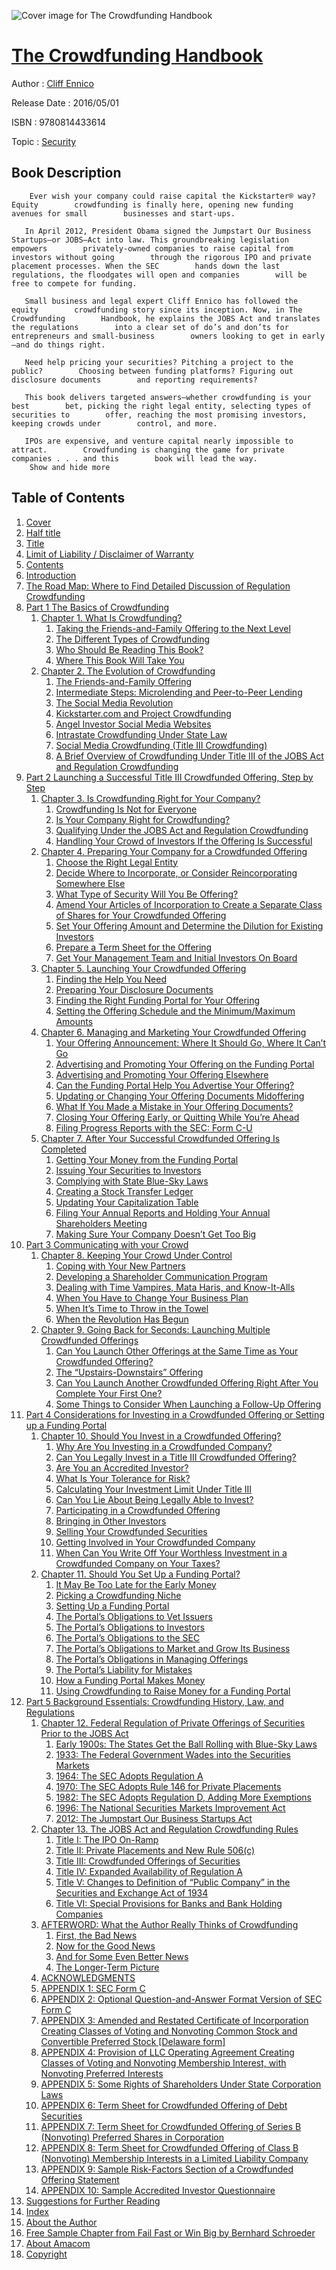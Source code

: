![Cover image for The Crowdfunding Handbook](https://imgdetail.ebookreading.net/cover/cover/security/EB9780814433614.jpg)

[The Crowdfunding Handbook](https://ebookreading.net/view/book/The+Crowdfunding+Handbook-EB9780814433614_1.html "The Crowdfunding Handbook")
====================================================================================================================

Author : [Cliff Ennico](https://ebookreading.net/search/author/Cliff+Ennico)

Release Date : 2016/05/01

ISBN : 9780814433614

Topic : [Security](https://ebookreading.net/search/category/security)

Book Description
-----------------

        Ever wish your company could raise capital the Kickstarter® way? Equity        crowdfunding is finally here, opening new funding avenues for small        businesses and start-ups.     
            
       In April 2012, President Obama signed the Jumpstart Our Business        Startups—or JOBS—Act into law. This groundbreaking legislation empowers        privately-owned companies to raise capital from investors without going        through the rigorous IPO and private placement processes. When the SEC        hands down the last regulations, the floodgates will open and companies        will be free to compete for funding.     
            
       Small business and legal expert Cliff Ennico has followed the equity        crowdfunding story since its inception. Now, in The Crowdfunding        Handbook, he explains the JOBS Act and translates the regulations        into a clear set of do’s and don’ts for entrepreneurs and small-business        owners looking to get in early—and do things right.     
            
       Need help pricing your securities? Pitching a project to the public?        Choosing between funding platforms? Figuring out disclosure documents        and reporting requirements?     
            
       This book delivers targeted answers—whether crowdfunding is your best        bet, picking the right legal entity, selecting types of securities to        offer, reaching the most promising investors, keeping crowds under        control, and more.     
            
       IPOs are expensive, and venture capital nearly impossible to attract.        Crowdfunding is changing the game for private companies . . . and this        book will lead the way.     
        Show and hide more                
Table of Contents
-----------------

1. [Cover](https://ebookreading.net/view/book/The+Crowdfunding+Handbook-EB9780814433614_1.html)
1. [Half title](https://ebookreading.net/view/book/The+Crowdfunding+Handbook-EB9780814433614_3.html)
1. [Title](https://ebookreading.net/view/book/The+Crowdfunding+Handbook-EB9780814433614_4.html)
1. [Limit of Liability / Disclaimer of Warranty](https://ebookreading.net/view/book/The+Crowdfunding+Handbook-EB9780814433614_6.html)
1. [Contents](https://ebookreading.net/view/book/The+Crowdfunding+Handbook-EB9780814433614_7.html)
1. [Introduction](https://ebookreading.net/view/book/The+Crowdfunding+Handbook-EB9780814433614_8.html#int)
1. [The Road Map: Where to Find Detailed Discussion of Regulation Crowdfunding](https://ebookreading.net/view/book/The+Crowdfunding+Handbook-EB9780814433614_9.html#map)
1. [Part 1 The Basics of Crowdfunding](https://ebookreading.net/view/book/The+Crowdfunding+Handbook-EB9780814433614_10.html#part1)
    1. [Chapter 1. What Is Crowdfunding?](https://ebookreading.net/view/book/The+Crowdfunding+Handbook-EB9780814433614_11.html#ch1)
        1. [Taking the Friends-and-Family Offering to the Next Level](https://ebookreading.net/view/book/The+Crowdfunding+Handbook-EB9780814433614_11.html#lev1)
        1. [The Different Types of Crowdfunding](https://ebookreading.net/view/book/The+Crowdfunding+Handbook-EB9780814433614_11.html#lev2)
        1. [Who Should Be Reading This Book?](https://ebookreading.net/view/book/The+Crowdfunding+Handbook-EB9780814433614_11.html#lev3)
        1. [Where This Book Will Take You](https://ebookreading.net/view/book/The+Crowdfunding+Handbook-EB9780814433614_11.html#lev4)
    1. [Chapter 2. The Evolution of Crowdfunding](https://ebookreading.net/view/book/The+Crowdfunding+Handbook-EB9780814433614_12.html#ch2)
        1. [The Friends-and-Family Offering](https://ebookreading.net/view/book/The+Crowdfunding+Handbook-EB9780814433614_12.html#lev5)
        1. [Intermediate Steps: Microlending and Peer-to-Peer Lending](https://ebookreading.net/view/book/The+Crowdfunding+Handbook-EB9780814433614_12.html#lev6)
        1. [The Social Media Revolution](https://ebookreading.net/view/book/The+Crowdfunding+Handbook-EB9780814433614_12.html#lev7)
        1. [Kickstarter.com and Project Crowdfunding](https://ebookreading.net/view/book/The+Crowdfunding+Handbook-EB9780814433614_12.html#lev8)
        1. [Angel Investor Social Media Websites](https://ebookreading.net/view/book/The+Crowdfunding+Handbook-EB9780814433614_12.html#lev9)
        1. [Intrastate Crowdfunding Under State Law](https://ebookreading.net/view/book/The+Crowdfunding+Handbook-EB9780814433614_12.html#lev10)
        1. [Social Media Crowdfunding (Title III Crowdfunding)](https://ebookreading.net/view/book/The+Crowdfunding+Handbook-EB9780814433614_12.html#lev11)
        1. [A Brief Overview of Crowdfunding Under Title III of the JOBS Act and Regulation Crowdfunding](https://ebookreading.net/view/book/The+Crowdfunding+Handbook-EB9780814433614_12.html#lev12)
1. [Part 2 Launching a Successful Title III Crowdfunded Offering, Step by Step](https://ebookreading.net/view/book/The+Crowdfunding+Handbook-EB9780814433614_13.html#part2)
    1. [Chapter 3. Is Crowdfunding Right for Your Company?](https://ebookreading.net/view/book/The+Crowdfunding+Handbook-EB9780814433614_14.html#ch3)
        1. [Crowdfunding Is Not for Everyone](https://ebookreading.net/view/book/The+Crowdfunding+Handbook-EB9780814433614_14.html#lev13)
        1. [Is Your Company Right for Crowdfunding?](https://ebookreading.net/view/book/The+Crowdfunding+Handbook-EB9780814433614_14.html#lev14)
        1. [Qualifying Under the JOBS Act and Regulation Crowdfunding](https://ebookreading.net/view/book/The+Crowdfunding+Handbook-EB9780814433614_14.html#lev15)
        1. [Handling Your Crowd of Investors If the Offering Is Successful](https://ebookreading.net/view/book/The+Crowdfunding+Handbook-EB9780814433614_14.html#lev16)
    1. [Chapter 4. Preparing Your Company for a Crowdfunded Offering](https://ebookreading.net/view/book/The+Crowdfunding+Handbook-EB9780814433614_15.html#ch4)
        1. [Choose the Right Legal Entity](https://ebookreading.net/view/book/The+Crowdfunding+Handbook-EB9780814433614_15.html#lev17)
        1. [Decide Where to Incorporate, or Consider Reincorporating Somewhere Else](https://ebookreading.net/view/book/The+Crowdfunding+Handbook-EB9780814433614_15.html#lev18)
        1. [What Type of Security Will You Be Offering?](https://ebookreading.net/view/book/The+Crowdfunding+Handbook-EB9780814433614_15.html#lev19)
        1. [Amend Your Articles of Incorporation to Create a Separate Class of Shares for Your Crowdfunded Offering](https://ebookreading.net/view/book/The+Crowdfunding+Handbook-EB9780814433614_15.html#lev20)
        1. [Set Your Offering Amount and Determine the Dilution for Existing Investors](https://ebookreading.net/view/book/The+Crowdfunding+Handbook-EB9780814433614_15.html#lev21)
        1. [Prepare a Term Sheet for the Offering](https://ebookreading.net/view/book/The+Crowdfunding+Handbook-EB9780814433614_15.html#lev22)
        1. [Get Your Management Team and Initial Investors On Board](https://ebookreading.net/view/book/The+Crowdfunding+Handbook-EB9780814433614_15.html#lev23)
    1. [Chapter 5. Launching Your Crowdfunded Offering](https://ebookreading.net/view/book/The+Crowdfunding+Handbook-EB9780814433614_16.html#ch5)
        1. [Finding the Help You Need](https://ebookreading.net/view/book/The+Crowdfunding+Handbook-EB9780814433614_16.html#lev24)
        1. [Preparing Your Disclosure Documents](https://ebookreading.net/view/book/The+Crowdfunding+Handbook-EB9780814433614_16.html#lev25)
        1. [Finding the Right Funding Portal for Your Offering](https://ebookreading.net/view/book/The+Crowdfunding+Handbook-EB9780814433614_16.html#lev26)
        1. [Setting the Offering Schedule and the Minimum/Maximum Amounts](https://ebookreading.net/view/book/The+Crowdfunding+Handbook-EB9780814433614_16.html#lev27)
    1. [Chapter 6. Managing and Marketing Your Crowdfunded Offering](https://ebookreading.net/view/book/The+Crowdfunding+Handbook-EB9780814433614_17.html#ch6)
        1. [Your Offering Announcement: Where It Should Go, Where It Can’t Go](https://ebookreading.net/view/book/The+Crowdfunding+Handbook-EB9780814433614_17.html#lev28)
        1. [Advertising and Promoting Your Offering on the Funding Portal](https://ebookreading.net/view/book/The+Crowdfunding+Handbook-EB9780814433614_17.html#lev29)
        1. [Advertising and Promoting Your Offering Elsewhere](https://ebookreading.net/view/book/The+Crowdfunding+Handbook-EB9780814433614_17.html#lev30)
        1. [Can the Funding Portal Help You Advertise Your Offering?](https://ebookreading.net/view/book/The+Crowdfunding+Handbook-EB9780814433614_17.html#lev31)
        1. [Updating or Changing Your Offering Documents Midoffering](https://ebookreading.net/view/book/The+Crowdfunding+Handbook-EB9780814433614_17.html#lev32)
        1. [What If You Made a Mistake in Your Offering Documents?](https://ebookreading.net/view/book/The+Crowdfunding+Handbook-EB9780814433614_17.html#lev33)
        1. [Closing Your Offering Early, or Quitting While You’re Ahead](https://ebookreading.net/view/book/The+Crowdfunding+Handbook-EB9780814433614_17.html#lev34)
        1. [Filing Progress Reports with the SEC: Form C-U](https://ebookreading.net/view/book/The+Crowdfunding+Handbook-EB9780814433614_17.html#lev35)
    1. [Chapter 7. After Your Successful Crowdfunded Offering Is Completed](https://ebookreading.net/view/book/The+Crowdfunding+Handbook-EB9780814433614_18.html#ch7)
        1. [Getting Your Money from the Funding Portal](https://ebookreading.net/view/book/The+Crowdfunding+Handbook-EB9780814433614_18.html#lev36)
        1. [Issuing Your Securities to Investors](https://ebookreading.net/view/book/The+Crowdfunding+Handbook-EB9780814433614_18.html#lev37)
        1. [Complying with State Blue-Sky Laws](https://ebookreading.net/view/book/The+Crowdfunding+Handbook-EB9780814433614_18.html#lev38)
        1. [Creating a Stock Transfer Ledger](https://ebookreading.net/view/book/The+Crowdfunding+Handbook-EB9780814433614_18.html#lev39)
        1. [Updating Your Capitalization Table](https://ebookreading.net/view/book/The+Crowdfunding+Handbook-EB9780814433614_18.html#lev40)
        1. [Filing Your Annual Reports and Holding Your Annual Shareholders Meeting](https://ebookreading.net/view/book/The+Crowdfunding+Handbook-EB9780814433614_18.html#lev41)
        1. [Making Sure Your Company Doesn’t Get Too Big](https://ebookreading.net/view/book/The+Crowdfunding+Handbook-EB9780814433614_18.html#lev42)
1. [Part 3 Communicating with your Crowd](https://ebookreading.net/view/book/The+Crowdfunding+Handbook-EB9780814433614_19.html#part3)
    1. [Chapter 8. Keeping Your Crowd Under Control](https://ebookreading.net/view/book/The+Crowdfunding+Handbook-EB9780814433614_20.html#ch8)
        1. [Coping with Your New Partners](https://ebookreading.net/view/book/The+Crowdfunding+Handbook-EB9780814433614_20.html#lev43)
        1. [Developing a Shareholder Communication Program](https://ebookreading.net/view/book/The+Crowdfunding+Handbook-EB9780814433614_20.html#lev44)
        1. [Dealing with Time Vampires, Mata Haris, and Know-It-Alls](https://ebookreading.net/view/book/The+Crowdfunding+Handbook-EB9780814433614_20.html#lev45)
        1. [When You Have to Change Your Business Plan](https://ebookreading.net/view/book/The+Crowdfunding+Handbook-EB9780814433614_20.html#lev46)
        1. [When It’s Time to Throw in the Towel](https://ebookreading.net/view/book/The+Crowdfunding+Handbook-EB9780814433614_20.html#lev47)
        1. [When the Revolution Has Begun](https://ebookreading.net/view/book/The+Crowdfunding+Handbook-EB9780814433614_20.html#lev48)
    1. [Chapter 9. Going Back for Seconds: Launching Multiple Crowdfunded Offerings](https://ebookreading.net/view/book/The+Crowdfunding+Handbook-EB9780814433614_21.html#ch9)
        1. [Can You Launch Other Offerings at the Same Time as Your Crowdfunded Offering?](https://ebookreading.net/view/book/The+Crowdfunding+Handbook-EB9780814433614_21.html#lev49)
        1. [The “Upstairs-Downstairs” Offering](https://ebookreading.net/view/book/The+Crowdfunding+Handbook-EB9780814433614_21.html#lev50)
        1. [Can You Launch Another Crowdfunded Offering Right After You Complete Your First One?](https://ebookreading.net/view/book/The+Crowdfunding+Handbook-EB9780814433614_21.html#lev51)
        1. [Some Things to Consider When Launching a Follow-Up Offering](https://ebookreading.net/view/book/The+Crowdfunding+Handbook-EB9780814433614_21.html#lev52)
1. [Part 4 Considerations for Investing in a Crowdfunded Offering or Setting up a Funding Portal](https://ebookreading.net/view/book/The+Crowdfunding+Handbook-EB9780814433614_22.html#part4)
    1. [Chapter 10. Should You Invest in a Crowdfunded Offering?](https://ebookreading.net/view/book/The+Crowdfunding+Handbook-EB9780814433614_23.html#ch10)
        1. [Why Are You Investing in a Crowdfunded Company?](https://ebookreading.net/view/book/The+Crowdfunding+Handbook-EB9780814433614_23.html#lev53)
        1. [Can You Legally Invest in a Title III Crowdfunded Offering?](https://ebookreading.net/view/book/The+Crowdfunding+Handbook-EB9780814433614_23.html#lev54)
        1. [Are You an Accredited Investor?](https://ebookreading.net/view/book/The+Crowdfunding+Handbook-EB9780814433614_23.html#lev55)
        1. [What Is Your Tolerance for Risk?](https://ebookreading.net/view/book/The+Crowdfunding+Handbook-EB9780814433614_23.html#lev56)
        1. [Calculating Your Investment Limit Under Title III](https://ebookreading.net/view/book/The+Crowdfunding+Handbook-EB9780814433614_23.html#lev57)
        1. [Can You Lie About Being Legally Able to Invest?](https://ebookreading.net/view/book/The+Crowdfunding+Handbook-EB9780814433614_23.html#lev58)
        1. [Participating in a Crowdfunded Offering](https://ebookreading.net/view/book/The+Crowdfunding+Handbook-EB9780814433614_23.html#lev59)
        1. [Bringing in Other Investors](https://ebookreading.net/view/book/The+Crowdfunding+Handbook-EB9780814433614_23.html#lev60)
        1. [Selling Your Crowdfunded Securities](https://ebookreading.net/view/book/The+Crowdfunding+Handbook-EB9780814433614_23.html#lev61)
        1. [Getting Involved in Your Crowdfunded Company](https://ebookreading.net/view/book/The+Crowdfunding+Handbook-EB9780814433614_23.html#lev62)
        1. [When Can You Write Off Your Worthless Investment in a Crowdfunded Company on Your Taxes?](https://ebookreading.net/view/book/The+Crowdfunding+Handbook-EB9780814433614_23.html#lev63)
    1. [Chapter 11. Should You Set Up a Funding Portal?](https://ebookreading.net/view/book/The+Crowdfunding+Handbook-EB9780814433614_24.html#ch11)
        1. [It May Be Too Late for the Early Money](https://ebookreading.net/view/book/The+Crowdfunding+Handbook-EB9780814433614_24.html#lev64)
        1. [Picking a Crowdfunding Niche](https://ebookreading.net/view/book/The+Crowdfunding+Handbook-EB9780814433614_24.html#lev65)
        1. [Setting Up a Funding Portal](https://ebookreading.net/view/book/The+Crowdfunding+Handbook-EB9780814433614_24.html#lev66)
        1. [The Portal’s Obligations to Vet Issuers](https://ebookreading.net/view/book/The+Crowdfunding+Handbook-EB9780814433614_24.html#lev67)
        1. [The Portal’s Obligations to Investors](https://ebookreading.net/view/book/The+Crowdfunding+Handbook-EB9780814433614_24.html#lev68)
        1. [The Portal’s Obligations to the SEC](https://ebookreading.net/view/book/The+Crowdfunding+Handbook-EB9780814433614_24.html#lev69)
        1. [The Portal’s Obligations to Market and Grow Its Business](https://ebookreading.net/view/book/The+Crowdfunding+Handbook-EB9780814433614_24.html#lev70)
        1. [The Portal’s Obligations in Managing Offerings](https://ebookreading.net/view/book/The+Crowdfunding+Handbook-EB9780814433614_24.html#lev71)
        1. [The Portal’s Liability for Mistakes](https://ebookreading.net/view/book/The+Crowdfunding+Handbook-EB9780814433614_24.html#lev72)
        1. [How a Funding Portal Makes Money](https://ebookreading.net/view/book/The+Crowdfunding+Handbook-EB9780814433614_24.html#lev73)
        1. [Using Crowdfunding to Raise Money for a Funding Portal](https://ebookreading.net/view/book/The+Crowdfunding+Handbook-EB9780814433614_24.html#lev74)
1. [Part 5 Background Essentials: Crowdfunding History, Law, and Regulations](https://ebookreading.net/view/book/The+Crowdfunding+Handbook-EB9780814433614_25.html#part5)
    1. [Chapter 12. Federal Regulation of Private Offerings of Securities Prior to the JOBS Act](https://ebookreading.net/view/book/The+Crowdfunding+Handbook-EB9780814433614_26.html#ch12)
        1. [Early 1900s: The States Get the Ball Rolling with Blue-Sky Laws](https://ebookreading.net/view/book/The+Crowdfunding+Handbook-EB9780814433614_26.html#lev76)
        1. [1933: The Federal Government Wades into the Securities Markets](https://ebookreading.net/view/book/The+Crowdfunding+Handbook-EB9780814433614_26.html#lev77)
        1. [1964: The SEC Adopts Regulation A](https://ebookreading.net/view/book/The+Crowdfunding+Handbook-EB9780814433614_26.html#lev78)
        1. [1970: The SEC Adopts Rule 146 for Private Placements](https://ebookreading.net/view/book/The+Crowdfunding+Handbook-EB9780814433614_26.html#lev79)
        1. [1982: The SEC Adopts Regulation D, Adding More Exemptions](https://ebookreading.net/view/book/The+Crowdfunding+Handbook-EB9780814433614_26.html#lev80)
        1. [1996: The National Securities Markets Improvement Act](https://ebookreading.net/view/book/The+Crowdfunding+Handbook-EB9780814433614_26.html#lev81)
        1. [2012: The Jumpstart Our Business Startups Act](https://ebookreading.net/view/book/The+Crowdfunding+Handbook-EB9780814433614_26.html#lev82)
    1. [Chapter 13. The JOBS Act and Regulation Crowdfunding Rules](https://ebookreading.net/view/book/The+Crowdfunding+Handbook-EB9780814433614_27.html#ch13)
        1. [Title I: The IPO On-Ramp](https://ebookreading.net/view/book/The+Crowdfunding+Handbook-EB9780814433614_27.html#lev83)
        1. [Title II: Private Placements and New Rule 506(c)](https://ebookreading.net/view/book/The+Crowdfunding+Handbook-EB9780814433614_27.html#lev84)
        1. [Title III: Crowdfunded Offerings of Securities](https://ebookreading.net/view/book/The+Crowdfunding+Handbook-EB9780814433614_27.html#lev85)
        1. [Title IV: Expanded Availability of Regulation A](https://ebookreading.net/view/book/The+Crowdfunding+Handbook-EB9780814433614_27.html#lev86)
        1. [Title V: Changes to Definition of “Public Company” in the Securities and Exchange Act of 1934](https://ebookreading.net/view/book/The+Crowdfunding+Handbook-EB9780814433614_27.html#lev87)
        1. [Title VI: Special Provisions for Banks and Bank Holding Companies](https://ebookreading.net/view/book/The+Crowdfunding+Handbook-EB9780814433614_27.html#lev88)
    1. [AFTERWORD: What the Author Really Thinks of Crowdfunding](https://ebookreading.net/view/book/The+Crowdfunding+Handbook-EB9780814433614_28.html#lev89)
        1. [First, the Bad News](https://ebookreading.net/view/book/The+Crowdfunding+Handbook-EB9780814433614_28.html#lev90)
        1. [Now for the Good News](https://ebookreading.net/view/book/The+Crowdfunding+Handbook-EB9780814433614_28.html#lev91)
        1. [And for Some Even Better News](https://ebookreading.net/view/book/The+Crowdfunding+Handbook-EB9780814433614_28.html#lev92)
        1. [The Longer-Term Picture](https://ebookreading.net/view/book/The+Crowdfunding+Handbook-EB9780814433614_28.html#lev93)
    1. [ACKNOWLEDGMENTS](https://ebookreading.net/view/book/The+Crowdfunding+Handbook-EB9780814433614_29.html#ack)
    1. [APPENDIX 1: SEC Form C](https://ebookreading.net/view/book/The+Crowdfunding+Handbook-EB9780814433614_30.html#app1)
    1. [APPENDIX 2: Optional Question-and-Answer Format Version of SEC Form C](https://ebookreading.net/view/book/The+Crowdfunding+Handbook-EB9780814433614_31.html#app2)
    1. [APPENDIX 3: Amended and Restated Certificate of Incorporation Creating Classes of Voting and Nonvoting Common Stock and Convertible Preferred Stock [Delaware form]](https://ebookreading.net/view/book/The+Crowdfunding+Handbook-EB9780814433614_32.html#app3)
    1. [APPENDIX 4: Provision of LLC Operating Agreement Creating Classes of Voting and Nonvoting Membership Interest, with Nonvoting Preferred Interests](https://ebookreading.net/view/book/The+Crowdfunding+Handbook-EB9780814433614_33.html#app4)
    1. [APPENDIX 5: Some Rights of Shareholders Under State Corporation Laws](https://ebookreading.net/view/book/The+Crowdfunding+Handbook-EB9780814433614_34.html#app5)
    1. [APPENDIX 6: Term Sheet for Crowdfunded Offering of Debt Securities](https://ebookreading.net/view/book/The+Crowdfunding+Handbook-EB9780814433614_35.html#app6)
    1. [APPENDIX 7: Term Sheet for Crowdfunded Offering of Series B (Nonvoting) Preferred Shares in Corporation](https://ebookreading.net/view/book/The+Crowdfunding+Handbook-EB9780814433614_36.html#app7)
    1. [APPENDIX 8: Term Sheet for Crowdfunded Offering of Class B (Nonvoting) Membership Interests in a Limited Liability Company](https://ebookreading.net/view/book/The+Crowdfunding+Handbook-EB9780814433614_37.html#app8)
    1. [APPENDIX 9: Sample Risk-Factors Section of a Crowdfunded Offering Statement](https://ebookreading.net/view/book/The+Crowdfunding+Handbook-EB9780814433614_38.html#app9)
    1. [APPENDIX 10: Sample Accredited Investor Questionnaire](https://ebookreading.net/view/book/The+Crowdfunding+Handbook-EB9780814433614_39.html#app10)
1. [Suggestions for Further Reading](https://ebookreading.net/view/book/The+Crowdfunding+Handbook-EB9780814433614_40.html#sug)
1. [Index](https://ebookreading.net/view/book/The+Crowdfunding+Handbook-EB9780814433614_41.html#ind)
1. [About the Author](https://ebookreading.net/view/book/The+Crowdfunding+Handbook-EB9780814433614_42.html#abo)
1. [Free Sample Chapter from Fail Fast or Win Big by Bernhard Schroeder](https://ebookreading.net/view/book/The+Crowdfunding+Handbook-EB9780814433614_43.html#fre)
1. [About Amacom](https://ebookreading.net/view/book/The+Crowdfunding+Handbook-EB9780814433614_46.html#ama)
1. [Copyright](https://ebookreading.net/view/book/The+Crowdfunding+Handbook-EB9780814433614_48.html)
